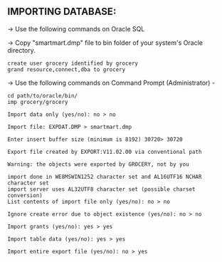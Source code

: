 IMPORTING DATABASE:
--------------------

-> Use the following commands on Oracle SQL

-> Copy "smartmart.dmp" file to bin folder of your system's Oracle directory.

```
create user grocery identified by grocery
grand resource,connect,dba to grocery
```

-> Use the following commands on Command Prompt (Administrator) -


```
cd path/to/oracle/bin/
imp grocery/grocery

Import data only (yes/no): no > no

Import file: EXPDAT.DMP > smartmart.dmp

Enter insert buffer size (minimum is 8192) 30720> 30720

Export file created by EXPORT:V11.02.00 via conventional path

Warning: the objects were exported by GROCERY, not by you

import done in WE8MSWIN1252 character set and AL16UTF16 NCHAR character set
import server uses AL32UTF8 character set (possible charset conversion)
List contents of import file only (yes/no): no > no

Ignore create error due to object existence (yes/no): no > no

Import grants (yes/no): yes > yes

Import table data (yes/no): yes > yes

Import entire export file (yes/no): no > yes
```
